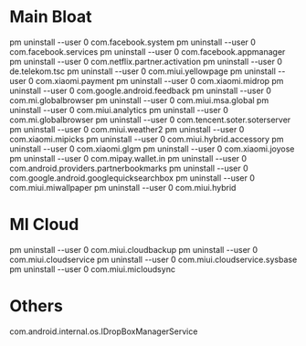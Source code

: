 # Main Bloat
pm uninstall --user 0 com.facebook.system
pm uninstall --user 0 com.facebook.services
pm uninstall --user 0 com.facebook.appmanager
pm uninstall --user 0 com.netflix.partner.activation
pm uninstall --user 0 de.telekom.tsc
pm uninstall --user 0 com.miui.yellowpage
pm uninstall --user 0 com.xiaomi.payment 
pm uninstall --user 0 com.xiaomi.midrop
pm uninstall --user 0 com.google.android.feedback
pm uninstall --user 0 com.mi.globalbrowser
pm uninstall --user 0 com.miui.msa.global
pm uninstall --user 0 com.miui.analytics
pm uninstall --user 0 com.mi.globalbrowser
pm uninstall --user 0 com.tencent.soter.soterserver
pm uninstall --user 0 com.miui.weather2
pm uninstall --user 0 com.xiaomi.mipicks
pm uninstall --user 0 com.miui.hybrid.accessory
pm uninstall --user 0 com.xiaomi.glgm
pm uninstall --user 0 com.xiaomi.joyose
pm uninstall --user 0 com.mipay.wallet.in
pm uninstall --user 0 com.android.providers.partnerbookmarks
pm uninstall --user 0 com.google.android.googlequicksearchbox
pm uninstall --user 0 com.miui.miwallpaper
pm uninstall --user 0 com.miui.hybrid


# MI Cloud
pm uninstall --user 0 com.miui.cloudbackup
pm uninstall --user 0 com.miui.cloudservice
pm uninstall --user 0 com.miui.cloudservice.sysbase
pm uninstall --user 0 com.miui.micloudsync 

# Others
com.android.internal.os.IDropBoxManagerService
